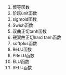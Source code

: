1. 恒等函数
2. 阶跃unit函数
3. sigmoid函数
4. Swish函数
5. 双曲正切tanh函数
6. 硬双曲正切hard tanh函数
7. softplus函数
8. ReLU函数
9. PReLU函数
10. ELU函数
11. SELU函数